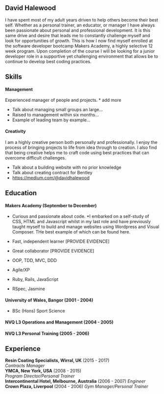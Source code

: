 ## David Halewood

I have spent most of my adult years driven to help others become their best self. Whether as a personal trainer, an educator, or manager I have always been passionate about personal and professional development. It is this same drive and desire that leads me to constantly challenge myself and look for opportunities of growth. This is how I now find myself enrolled at the software developer bootcamp Makers Academy, a highly selective 12 week program. Upon completion of the course I will be looking for a junior developer role in a supportive yet challenging environment that allows be to continue to develop best coding practices.

## Skills

#### Management

Experienced manager of people and projects. * add more

- Talk about managing small groups an large...
- Raised to management within six months...
- Example of leading team by example...

#### Creativity

I am a highly creative person both personally and professionally. I enjoy the process of bringing projects to life from idea through to creation. I also find that being creative helps me to craft code using best practices that can overcome difficult challenges.

- Talk about a building website with no prior knowledge
- Talk about creating contract for Bentley
- https://medium.com/@davidhalewood

## Education

#### Makers Academy (September to December)

- Curious and passionate about code. *I embarked on a self-study of CSS, HTML and Javascript whilst in my last role and have previously taught myself to build and manage websites using Wordpress and Visual Composer. THe best example of which can be found here.
- Fast, independent learner [PROVIDE EVIDENCE]
- Great collaborator [PROVIDE EVIDENCE]

- OOP, TDD, MVC, DDD
- Agile/XP
- Ruby, Rails, JavaScript
- RSpec, Jasmine

#### University of Wales, Bangor (2001 - 2004)

- BSc (Hons) Sport Science

#### NVQ L3 Operations and Management (2004 - 2005)
#### NVQ L3 Personal Training (2005 - 2006)

## Experience

**Resin Coating Specialists, Wirral, UK** (2015 - 2017)    
*Contracts Manager*  
**YMCA, New York, USA** (2008 - 2015)   
*Program Director/Personal Trainer*  
**Intercontinental Hotel, Melbourne, Australia** (2006 - 2007)
*Engineer*  
**Crown Plaza, Liverpool** (2004 - 2006)
*Gym Manager/Personal Trainer*
